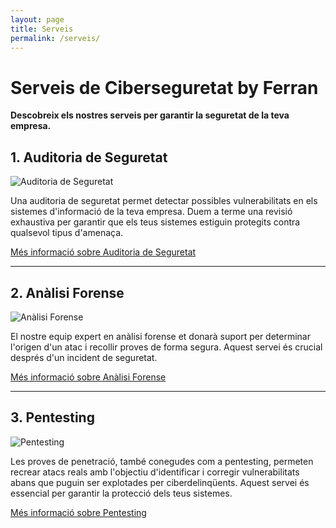 ```yaml
---
layout: page
title: Serveis
permalink: /serveis/
---
```

# Serveis de Ciberseguretat by Ferran

**Descobreix els nostres serveis per garantir la seguretat de la teva empresa.**

## 1. Auditoria de Seguretat

![Auditoria de Seguretat](https://exemple.com/auditoria.jpg)

Una auditoria de seguretat permet detectar possibles vulnerabilitats en els sistemes d'informació de la teva empresa. Duem a terme una revisió exhaustiva per garantir que els teus sistemes estiguin protegits contra qualsevol tipus d'amenaça.

[Més informació sobre Auditoria de Seguretat](https://exemple.com/auditoria-seguretat)

---

## 2. Anàlisi Forense

![Anàlisi Forense](https://exemple.com/forense.jpg)

El nostre equip expert en anàlisi forense et donarà suport per determinar l'origen d'un atac i recollir proves de forma segura. Aquest servei és crucial després d'un incident de seguretat.

[Més informació sobre Anàlisi Forense](https://exemple.com/analisi-forense)

---

## 3. Pentesting

![Pentesting](https://exemple.com/pentesting.jpg)

Les proves de penetració, també conegudes com a pentesting, permeten recrear atacs reals amb l'objectiu d'identificar i corregir vulnerabilitats abans que puguin ser explotades per ciberdelinqüents. Aquest servei és essencial per garantir la protecció dels teus sistemes.

[Més informació sobre Pentesting](https://exemple.com/pentesting)
